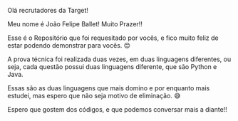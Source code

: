 Olá recrutadores da Target!

Meu nome é João Felipe Ballet! Muito Prazer!!

Esse é o Repositório que foi requesitado por vocês, e fico
muito feliz de estar podendo demonstrar para vocês. 😊

A prova técnica foi realizada duas vezes, em duas linguagens
diferentes, ou seja, cada questão possui duas linguagens
diferente, que são Python e Java.

Essas são as duas linguagens que mais domino e por enquanto
mais estudei, mas espero que não seja motivo de eliminação. 😅

Espero que gostem dos códigos, e que podemos conversar mais a diante!!
